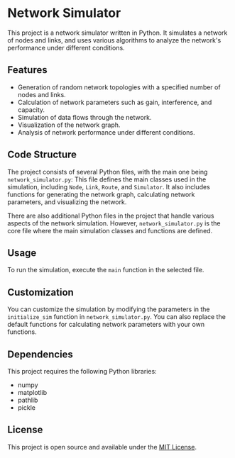 # Network Simulator

This project is a network simulator written in Python. It simulates a network of nodes and links, and uses various algorithms to analyze the network's performance under different conditions.

## Features

- Generation of random network topologies with a specified number of nodes and links.
- Calculation of network parameters such as gain, interference, and capacity.
- Simulation of data flows through the network.
- Visualization of the network graph.
- Analysis of network performance under different conditions.

## Code Structure

The project consists of several Python files, with the main one being `network_simulator.py`:  This file defines the main classes used in the simulation, including `Node`, `Link`, `Route`, and `Simulator`. It also includes functions for generating the network graph, calculating network parameters, and visualizing the network.

There are also additional Python files in the project that handle various aspects of the network simulation. However, `network_simulator.py` is the core file where the main simulation classes and functions are defined.

## Usage

To run the simulation, execute the `main` function in the selected file.

## Customization

You can customize the simulation by modifying the parameters in the `initialize_sim` function in `network_simulator.py`. You can also replace the default functions for calculating network parameters with your own functions.

## Dependencies

This project requires the following Python libraries:

- numpy
- matplotlib
- pathlib
- pickle

## License

This project is open source and available under the [MIT License](LICENSE).
